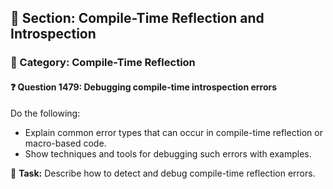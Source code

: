 ## 📘 Section: Compile-Time Reflection and Introspection
### 🔹 Category: Compile-Time Reflection
#### ❓ Question 1479: Debugging compile-time introspection errors

Do the following:

- Explain common error types that can occur in compile-time reflection or macro-based code.
- Show techniques and tools for debugging such errors with examples.

🔧 **Task:** Describe how to detect and debug compile-time reflection errors.
